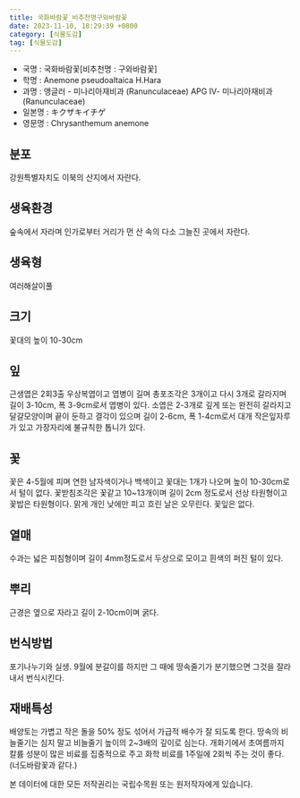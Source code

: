 ```yaml
---
title: 국화바람꽃_비추천명구와바람꽃
date: 2023-11-10, 18:29:39 +0800
category: [식물도감]
tag: [식물도감]
---
```




- 국명 : 국화바람꽃[비추천명 : 구와바람꽃]
- 학명 : Anemone pseudoaltaica H.Hara
- 과명 : 앵글러 - 미나리아재비과 (Ranunculaceae) APG Ⅳ- 미나리아재비과 (Ranunculaceae)
- 일본명 : キクザキイチゲ
- 영문명 : Chrysanthemum anemone


## 분포
강원특별자치도 이북의 산지에서 자란다.
## 생육환경
숲속에서 자라며 인가로부터 거리가 먼 산 속의 다소 그늘진 곳에서 자란다.
## 생육형
여러해살이풀
## 크기
꽃대의 높이 10-30cm
## 잎
근생엽은 2회3출 우상복엽이고 엽병이 길며 총포조각은 3개이고 다시 3개로 갈라지며 길이 3-10cm, 폭 3-9cm로서 엽병이 있다. 소엽은 2-3개로 깊게 또는 완전히 갈라지고 달걀모양이며 끝이 둔하고 결각이 있으며 길이 2-6cm, 폭 1-4cm로서 대개 작은잎자루가 있고 가장자리에 불규칙한 톱니가 있다.
## 꽃
꽃은 4-5월에 피며 연한 남자색이거나 백색이고 꽃대는 1개가 나오며 높이 10-30cm로서 털이 없다. 꽃받침조각은 꽃같고 10~13개이며 길이 2cm 정도로서 선상 타원형이고 꽃밥은 타원형이다. 맑게 개인 낮에만 피고 흐린 날은 오무린다. 꽃잎은 없다.
## 열매
수과는 넓은 피침형이며 길이 4mm정도로서 두상으로 모이고 흰색의 퍼진 털이 있다.
## 뿌리
근경은 옆으로 자라고 길이 2-10cm이며 굵다.
## 번식방법
포기나누기와 실생. 9월에 분갈이를 하지만 그 때에 땅속줄기가 분기했으면 그것을 잘라내서 번식시킨다.
## 재배특성
배양토는 가볍고 작은 돌을 50% 정도 섞어서 가급적 배수가 잘 되도록 한다. 땅속의 비늘줄기는 심지 말고 비늘줄기 높이의 2~3배의 깊이로 심는다. 개화기에서 초여름까지 칼륨 성분이 많은 비료를 집중적으로 주고 화학 비료를 1주일에 2회씩 주는 것이 좋다. (너도바람꽃과 같다.)






본 데이터에 대한 모든 저작권리는 국립수목원 또는 원저작자에게 있습니다.
